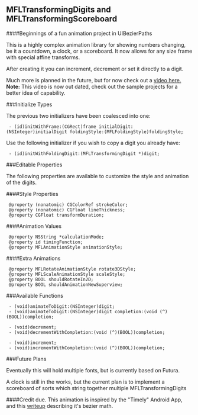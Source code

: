 MFLTransformingDigits and MFLTransformingScoreboard
----------

####Beginnings of a fun animation project in UIBezierPaths

This is a highly complex animation library for showing numbers changing, be it a countdown, a clock, or a scoreboard. It now allows for any size frame with special affine transforms.

After creating it you can increment, decrement or set it directly to a digit.

Much more is planned in the future, but for now check out a [video here.](http://www.youtube.com/watch?v=AWKp-sXtM90)
**Note:** This video is now out dated, check out the sample projects for a better idea of capability.

###Initialize Types

The previous two initializers have been coalesced into one:

     - (id)initWithFrame:(CGRect)frame initialDigit:(NSInteger)initialDigit foldingStyle:(MFLFoldingStyle)foldingStyle;


Use the following initializer if you wish to copy a digit you already have:

     - (id)initWithFoldingDigit:(MFLTransformingDigit *)digit; 

###Editable Properties

The following properties are available to customize the style and animation of the digits.

####Style Properties

     @property (nonatomic) CGColorRef strokeColor;
     @property (nonatomic) CGFloat lineThickness;
     @property CGFloat transformDuration;
     
####Animation Values

     @property NSString *calculationMode;
     @property id timingFunction;
     @property MFLAnimationStyle animationStyle;

####Extra Animations

     @property MFLRotateAnimationStyle rotate3DStyle;
     @property MFLScaleAnimationStyle scaleStyle;
     @property BOOL shouldRotateIn2D;
     @property BOOL shouldAnimationNewSuperview;

###Available Functions

     - (void)animateToDigit:(NSInteger)digit;
     - (void)animateToDigit:(NSInteger)digit completion:(void (^)(BOOL))completion;
     
     - (void)decrement;
     - (void)decrementWithCompletion:(void (^)(BOOL))completion;
     
     - (void)increment;
     - (void)incrementWithCompletion:(void (^)(BOOL))completion;
     
     
###Future Plans

Eventually this will hold multiple fonts, but is currently based on Futura. 

A clock is still in the works, but the current plan is to implement a scoreboard of sorts which string together multiple MFLTransformingDigits

####Credit due.
This animation is inspired by the "Timely" Android App, and this [writeup](http://sriramramani.wordpress.com/2013/10/14/number-tweening/) describing it's bezier math.
